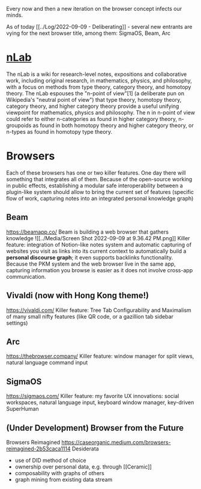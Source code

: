 Every now and then a new iteration on the browser concept infects our minds.

As of today [[../Log/2022-09-09 - Deliberating]] - several new entrants are vying for the next browser title, among them: SigmaOS, Beam, Arc


# [nLab](https://ncatlab.org/)
The nLab is a wiki for research-level notes, expositions and collaborative work, including original research, in mathematics, physics, and philosophy, with a focus on methods from type theory, category theory, and homotopy theory. The nLab espouses the "n-point of view"[1] (a deliberate pun on Wikipedia's "neutral point of view") that type theory, homotopy theory, category theory, and higher category theory provide a useful unifying viewpoint for mathematics, physics and philosophy. The n in n-point of view could refer to either n-categories as found in higher category theory, n-groupoids as found in both homotopy theory and higher category theory, or n-types as found in homotopy type theory.


# Browsers 

Each of these browsers has one or two killer features. One day there will something that integrates all of them. Because of the open-source working in public effects, establishing a modular safe interoperability between a plugin-like system should allow to bring the current set of features (specific flow of work, capturing notes into an integrated personal knowledge graph)

## Beam 
https://beamapp.co/
Beam is building a web browser that gathers knowledge
![[../Media/Screen Shot 2022-09-09 at 9.36.42 PM.png]]
Killer feature: integration of Notion-like notes system and automatic capturing of websites you visit as links into its current context to automatically build a **personal discourse graph**; it even supports backlinks functionality. Because the PKM system and the web browser live in the same app, capturing information you browse is easier as it does not involve cross-app communication.

## Vivaldi (now with Hong Kong theme!) 
https://vivaldi.com/
Killer feature: Tree Tab Configurability and Maximalism of many small nifty features (like QR code, or a gazillion tab sidebar settings)

## Arc
https://thebrowser.company/
Killer feature: window manager for split views, natural language command input

## SigmaOS 
https://sigmaos.com/
Killer feature: my favorite UX innovations: social workspaces, natural language input, keyboard window manager, key-driven SuperHuman

## (Under Development) Browser from the Future
Browsers Reimagined 
https://caseorganic.medium.com/browsers-reimagined-2b53caca1114 
Desiderata
- use of DID method of choice
- ownership over personal data, e.g. through [[Ceramic]]
- composability with graphs of others
- graph mining from existing data stream